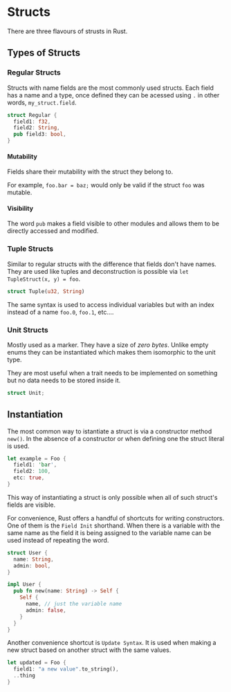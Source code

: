 # Structs

There are three flavours of strusts in Rust.

## Types of Structs

### Regular Structs

Structs with name fields are the most commonly used structs. Each field has a name and a type, once defined they can be acessed using `.` in other words, `my_struct.field`.

```rust
struct Regular {
  field1: f32,
  field2: String,
  pub field3: bool,
}
```

#### Mutability

Fields share their mutability with the struct they belong to.

For example, `foo.bar = baz;` would only be valid if the struct `foo` was mutable.

#### Visibility

The word `pub` makes a field visible to other modules and allows them to be directly accessed and modified.

### Tuple Structs

Similar to regular structs with the difference that fields don't have names. They are used like tuples and deconstruction is possible via `let TupleStruct(x, y) = foo`.

```rust
struct Tuple(u32, String)
```

The same syntax is used to access individual variables but with an index instead of a name `foo.0`, `foo.1`, etc....

### Unit Structs

Mostly used as a marker. They have a size of _zero bytes_. Unlike empty enums they can be instantiated which makes them isomorphic to the unit type.

They are most useful when a trait needs to be implemented on something but no data needs to be stored inside it.

```rust
struct Unit;
```

## Instantiation

The most common way to istantiate a struct is via a constructor method `new()`.
In the absence of a constructor or when defining one the struct literal is used.

```rust
let example = Foo {
  field1: 'bar',
  field2: 100,
  etc: true,
}
```

This way of instantiating a struct is only possible when all of such struct's fields are visible.

For convenience, Rust offers a handful of shortcuts for writing constructors.
One of them is the `Field Init` shorthand. When there is a variable with the same name as the field it is being assigned to the variable name can be used instead of repeating the word.

```rust
struct User {
  name: String,
  admin: bool,
}

impl User {
  pub fn new(name: String) -> Self {
    Self {
      name, // just the variable name
      admin: false,
    }
  }
}
```

Another convenience shortcut is `Update Syntax`. It is used when making a new struct based on another struct with the same values.

```rust
let updated = Foo {
  field1: "a new value".to_string(),
  ..thing
}
```
